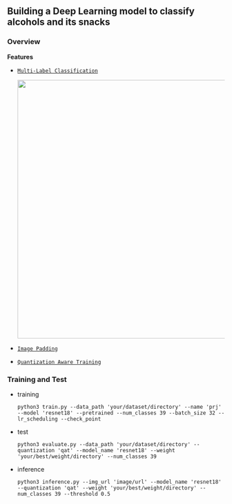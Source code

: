 ## Building a Deep Learning model to classify alcohols and its snacks  

### Overview
**Features**
- [`Multi-Label Classification`](https://github.com/project-sulsul/SulSul-AI/blob/56bc18e75e52dcc455a434269ed7544db6551206/train.py#L142)

    <img src = "https://i.ytimg.com/vi/Epx2V3Kd3dE/maxresdefault.jpg" width=600>

- [`Image Padding`](https://github.com/project-sulsul/SulSul-AI/blob/56bc18e75e52dcc455a434269ed7544db6551206/utils/dataset.py#L46)
- [`Quantization Aware Training`](https://github.com/project-sulsul/SulSul-AI/blob/56bc18e75e52dcc455a434269ed7544db6551206/quantization/quantize.py#L18)

### Training and Test
- training
    ```
    python3 train.py --data_path 'your/dataset/directory' --name 'prj' --model 'resnet18' --pretrained --num_classes 39 --batch_size 32 --lr_scheduling --check_point
    ```

- test
    ```
    python3 evaluate.py --data_path 'your/dataset/directory' --quantization 'qat' --model_name 'resnet18' --weight 'your/best/weight/directory' --num_classes 39
    ```

- inference
    ```
    python3 inference.py --img_url 'image/url' --model_name 'resnet18' --quantization 'qat' --weight 'your/best/weight/directory' --num_classes 39 --threshold 0.5
    ```
